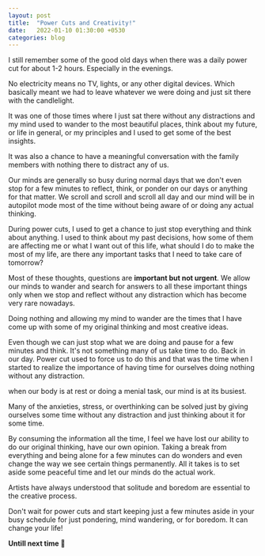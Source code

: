 ```yaml
---
layout: post
title:  "Power Cuts and Creativity!"
date:   2022-01-10 01:30:00 +0530
categories: blog
---
```




I still remember some of the good old days when there was a daily power cut for about 1-2 hours. Especially in the evenings. 

No electricity means no TV, lights, or any other digital devices. Which basically meant we had to leave whatever we were doing and just sit there with the candlelight. 

It was one of those times where I just sat there without any distractions and my mind used to wander to the most beautiful places, think about my future, or life in general, or my principles and I used to get some of the best insights.

It was also a chance to have a meaningful conversation with the family members with nothing there to distract any of us.

Our minds are generally so busy during normal days that we don't even stop for a few minutes to reflect, think, or ponder on our days or anything for that matter. We scroll and scroll and scroll all day and our mind will be in autopilot mode most of the time without being aware of or doing any actual thinking.

During power cuts, I used to get a chance to just stop everything and think about anything. I used to think about my past decisions, how some of them are affecting me or what I want out of this life, what should I do to make the most of my life, are there any important tasks that I need to take care of tomorrow? 

Most of these thoughts, questions are **important but not urgent**. We allow our minds to wander and search for answers to all these important things only when we stop and reflect without any distraction which has become very rare nowadays.

Doing nothing and allowing my mind to wander are the times that I have come up with some of my original thinking and most creative ideas. 

Even though we can just stop what we are doing and pause for a few minutes and think. It's not something many of us take time to do. Back in our day. Power cut used to force us to do this and that was the time when I started to realize the importance of having time for ourselves doing nothing without any distraction.

when our body is at rest or doing a menial task, our mind is at its busiest.

Many of the anxieties, stress, or overthinking can be solved just by giving ourselves some time without any distraction and just thinking about it for some time. 

By consuming the information all the time, I feel we have lost our ability to do our original thinking, have our own opinion. Taking a break from everything and being alone for a few minutes can do wonders and even change the way we see certain things permanently. All it takes is to set aside some peaceful time and let our minds do the actual work.

Artists have always understood that solitude and boredom are essential to the creative process.

Don't wait for power cuts and start keeping just a few minutes aside in your busy schedule for just pondering, mind wandering, or for boredom. It can change your life!


**Untill next time 👋**